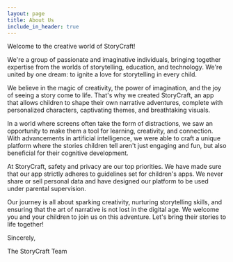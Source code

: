 ```yaml
---
layout: page
title: About Us
include_in_header: true
---
```


Welcome to the creative world of StoryCraft!

We're a group of passionate and imaginative individuals, bringing together expertise from the worlds of storytelling, education, and technology. We're united by one dream: to ignite a love for storytelling in every child.

We believe in the magic of creativity, the power of imagination, and the joy of seeing a story come to life. That's why we created StoryCraft, an app that allows children to shape their own narrative adventures, complete with personalized characters, captivating themes, and breathtaking visuals.

In a world where screens often take the form of distractions, we saw an opportunity to make them a tool for learning, creativity, and connection. With advancements in artificial intelligence, we were able to craft a unique platform where the stories children tell aren't just engaging and fun, but also beneficial for their cognitive development.

At StoryCraft, safety and privacy are our top priorities. We have made sure that our app strictly adheres to guidelines set for children's apps. We never share or sell personal data and have designed our platform to be used under parental supervision.

Our journey is all about sparking creativity, nurturing storytelling skills, and ensuring that the art of narrative is not lost in the digital age. We welcome you and your children to join us on this adventure. Let's bring their stories to life together!

Sincerely,

The StoryCraft Team